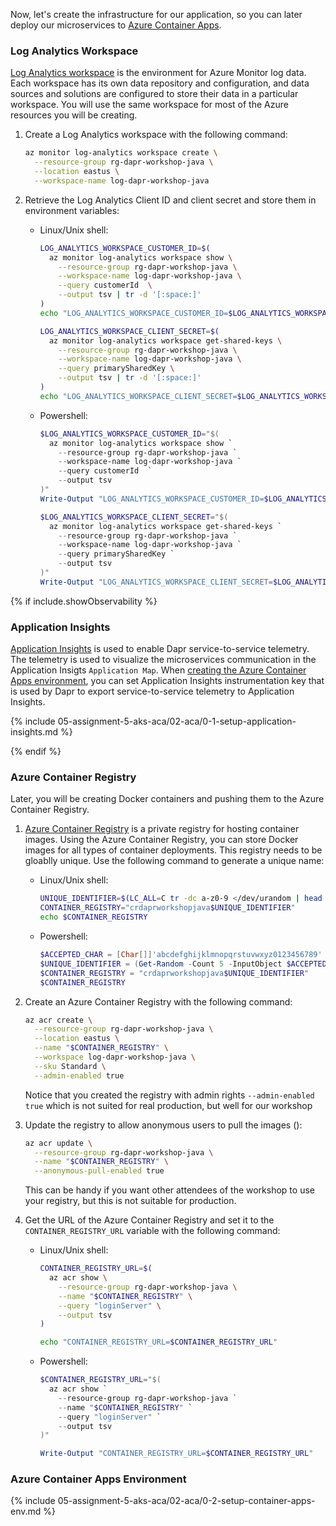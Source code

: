 Now, let's create the infrastructure for our application, so you can later deploy our microservices to [Azure Container Apps](https://learn.microsoft.com/en-us/azure/container-apps/).

<!-- ----------------------------------------------------------------------- -->
<!--                         LOG ANALYTICS WORKSPACE                         -->
<!-- ----------------------------------------------------------------------- -->

### Log Analytics Workspace

[Log Analytics workspace](https://learn.microsoft.com/en-us/azure/azure-monitor/logs/log-analytics-workspace-overview) is the environment for Azure Monitor log data. Each workspace has its own data repository and configuration, and data sources and solutions are configured to store their data in a particular workspace. You will use the same workspace for most of the Azure resources you will be creating.

1. Create a Log Analytics workspace with the following command:

    ```bash
    az monitor log-analytics workspace create \
      --resource-group rg-dapr-workshop-java \
      --location eastus \
      --workspace-name log-dapr-workshop-java
    ```

1. Retrieve the Log Analytics Client ID and client secret and store them in environment variables:

     - Linux/Unix shell:

        ```bash
        LOG_ANALYTICS_WORKSPACE_CUSTOMER_ID=$(
          az monitor log-analytics workspace show \
            --resource-group rg-dapr-workshop-java \
            --workspace-name log-dapr-workshop-java \
            --query customerId  \
            --output tsv | tr -d '[:space:]'
        )
        echo "LOG_ANALYTICS_WORKSPACE_CUSTOMER_ID=$LOG_ANALYTICS_WORKSPACE_CUSTOMER_ID"

        LOG_ANALYTICS_WORKSPACE_CLIENT_SECRET=$(
          az monitor log-analytics workspace get-shared-keys \
            --resource-group rg-dapr-workshop-java \
            --workspace-name log-dapr-workshop-java \
            --query primarySharedKey \
            --output tsv | tr -d '[:space:]'
        )
        echo "LOG_ANALYTICS_WORKSPACE_CLIENT_SECRET=$LOG_ANALYTICS_WORKSPACE_CLIENT_SECRET"
        ```

     - Powershell:
        
        ```powershell
        $LOG_ANALYTICS_WORKSPACE_CUSTOMER_ID="$(
          az monitor log-analytics workspace show `
            --resource-group rg-dapr-workshop-java `
            --workspace-name log-dapr-workshop-java `
            --query customerId  `
            --output tsv
        )"
        Write-Output "LOG_ANALYTICS_WORKSPACE_CUSTOMER_ID=$LOG_ANALYTICS_WORKSPACE_CUSTOMER_ID"

        $LOG_ANALYTICS_WORKSPACE_CLIENT_SECRET="$(
          az monitor log-analytics workspace get-shared-keys `
            --resource-group rg-dapr-workshop-java `
            --workspace-name log-dapr-workshop-java `
            --query primarySharedKey `
            --output tsv
        )"
        Write-Output "LOG_ANALYTICS_WORKSPACE_CLIENT_SECRET=$LOG_ANALYTICS_WORKSPACE_CLIENT_SECRET"
        ```

<!-- ----------------------------------------------------------------------- -->
<!--                          APPLICATION INSIGTHS                           -->
<!-- ----------------------------------------------------------------------- -->

<!-- If observability is shown, Application Insights is required -->
{% if include.showObservability %}

### Application Insights

[Application Insights](https://learn.microsoft.com/en-us/azure/azure-monitor/app/app-insights-overview?tabs=java) is used to enable Dapr service-to-service telemetry. The telemetry is used to visualize the microservices communication in the Application Insigts `Application Map`. When [creating the Azure Container Apps environment](https://learn.microsoft.com/en-us/cli/azure/containerapp/env?view=azure-cli-latest#az-containerapp-env-create), you can set Application Insights instrumentation key that is used by Dapr to export service-to-service telemetry to Application Insights.

{% include 05-assignment-5-aks-aca/02-aca/0-1-setup-application-insights.md %}

{% endif %}

<!-- ----------------------------------------------------------------------- -->
<!--                           CONTAINER REGISTRY                            -->
<!-- ----------------------------------------------------------------------- -->

### Azure Container Registry

Later, you will be creating Docker containers and pushing them to the Azure Container Registry.

1. [Azure Container Registry](https://learn.microsoft.com/en-us/azure/container-registry/) is a private registry for hosting container images. Using the Azure Container Registry, you can store Docker images for all types of container deployments. This registry needs to be gloablly unique. Use the following command to generate a unique name:

    - Linux/Unix shell:
       
        ```bash
        UNIQUE_IDENTIFIER=$(LC_ALL=C tr -dc a-z0-9 </dev/urandom | head -c 5)
        CONTAINER_REGISTRY="crdaprworkshopjava$UNIQUE_IDENTIFIER"
        echo $CONTAINER_REGISTRY
        ```

    - Powershell:
    
        ```powershell
        $ACCEPTED_CHAR = [Char[]]'abcdefghijklmnopqrstuvwxyz0123456789'
        $UNIQUE_IDENTIFIER = (Get-Random -Count 5 -InputObject $ACCEPTED_CHAR) -join ''
        $CONTAINER_REGISTRY = "crdaprworkshopjava$UNIQUE_IDENTIFIER"
        $CONTAINER_REGISTRY
        ```

1. Create an Azure Container Registry with the following command:

    ```bash
    az acr create \
      --resource-group rg-dapr-workshop-java \
      --location eastus \
      --name "$CONTAINER_REGISTRY" \
      --workspace log-dapr-workshop-java \
      --sku Standard \
      --admin-enabled true
    ```

    Notice that you created the registry with admin rights `--admin-enabled true` which is not suited for real production, but well for our workshop

1. Update the registry to allow anonymous users to pull the images ():

    ```bash
    az acr update \
      --resource-group rg-dapr-workshop-java \
      --name "$CONTAINER_REGISTRY" \
      --anonymous-pull-enabled true
    ```

    This can be handy if you want other attendees of the workshop to use your registry, but this is not suitable for production.

1. Get the URL of the Azure Container Registry and set it to the `CONTAINER_REGISTRY_URL` variable with the following command:

    - Linux/Unix shell:

      ```bash
      CONTAINER_REGISTRY_URL=$(
        az acr show \
          --resource-group rg-dapr-workshop-java \
          --name "$CONTAINER_REGISTRY" \
          --query "loginServer" \
          --output tsv
      )

      echo "CONTAINER_REGISTRY_URL=$CONTAINER_REGISTRY_URL"
      ```

    - Powershell:

      ```powershell
      $CONTAINER_REGISTRY_URL="$(
        az acr show `
          --resource-group rg-dapr-workshop-java `
          --name "$CONTAINER_REGISTRY" `
          --query "loginServer" `
          --output tsv
      )"

      Write-Output "CONTAINER_REGISTRY_URL=$CONTAINER_REGISTRY_URL"
      ```

<!-- ----------------------------------------------------------------------- -->
<!--                       CONTAINER APPS ENVIRONMENT                        -->
<!-- ----------------------------------------------------------------------- -->

### Azure Container Apps Environment

{% include 05-assignment-5-aks-aca/02-aca/0-2-setup-container-apps-env.md %}
